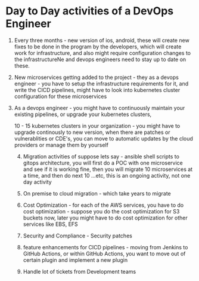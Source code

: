 
# Day to Day activities of a DevOps Engineer

1) Every three months - new version of ios, android, these will create new fixes to be done in the program by the developers, which will create work for infrastructure, and also might require configuration changes to the infrastructureNe and devops engineers need to stay up to date on these.
2) New microservices getting added to the project - they as a devops engineer - you have to setup the infrastructure requirements for it, and write the CICD pipelines, might have to look into kubernetes cluster configuration for these microservices

3) As a devops engineer - you might have to continuously maintain your existing pipelines, or upgrade your kubernetes clusters,

   10 - 15 kubernetes clusters in your organization - you might have to upgrade continously to new version, when there are patches or vulnerablities or CDE's, you can move to automatic updates by the cloud providers or manage them by yourself

   4) Migration activities of suppose lets say - ansible shell scripts to gitops architecture, you will first do a POC with one microservice and see if it is working fine, then you will migrate 10 microservices at a time, and then do next 10 ...etc, this is an ongoing activity, not one day activity
  
   5) On premise to cloud migration - which take years to migrate
   6) Cost Optimization - for each of the AWS services, you have to do cost optimization - suppose you do the cost optimization for S3 buckets now, later you might have to do cost optimization for other services like EBS, EFS
   7) Security and Compliance - Security patches
   8) feature enhancements for CICD pipelines - moving from Jenkins to GitHub Actions, or within GitHub Actions, you want to move out of certain plugin and implement a new plugin
   9) Handle lot of tickets from Development teams
   
